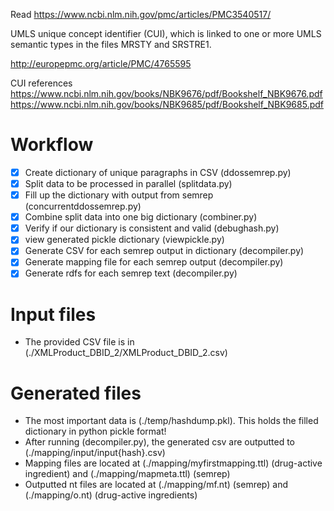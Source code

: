 
Read https://www.ncbi.nlm.nih.gov/pmc/articles/PMC3540517/

UMLS unique concept identifier (CUI), which is linked to one or more UMLS semantic types in the files MRSTY and SRSTRE1.

http://europepmc.org/article/PMC/4765595

CUI references
https://www.ncbi.nlm.nih.gov/books/NBK9676/pdf/Bookshelf_NBK9676.pdf
https://www.ncbi.nlm.nih.gov/books/NBK9685/pdf/Bookshelf_NBK9685.pdf


# Workflow

- [x] Create dictionary of unique paragraphs in CSV (ddossemrep.py)
- [x] Split data to be processed in parallel (splitdata.py)
- [x] Fill up the dictionary with output from semrep (concurrentddossemrep.py)
- [x] Combine split data into one big dictionary (combiner.py)
- [x] Verify if our dictionary is consistent and valid (debughash.py)
- [x] view generated pickle dictionary (viewpickle.py)
- [x] Generate CSV for each semrep output in dictionary (decompiler.py)
- [x] Generate mapping file for each semrep output (decompiler.py)
- [x] Generate rdfs for each semrep text (decompiler.py)

# Input files
- The provided CSV file is in (./XMLProduct_DBID_2/XMLProduct_DBID_2.csv)

# Generated files
- The most important data is (./temp/hashdump.pkl). This holds the filled dictionary in python pickle format!
- After running (decompiler.py), the generated csv are outputted to (./mapping/input/input{hash}.csv)
- Mapping files are located at (./mapping/myfirstmapping.ttl) (drug-active ingredient) and (./mapping/mapmeta.ttl) (semrep)
- Outputted nt files are located at (./mapping/mf.nt) (semrep) and (./mapping/o.nt) (drug-active ingredients)